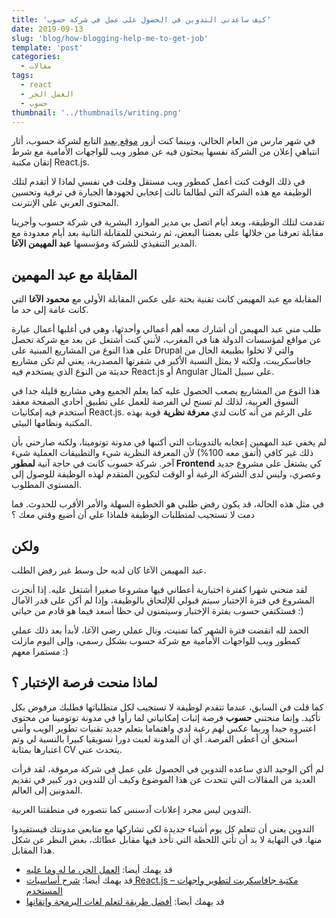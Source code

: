 ```yaml
---
title: 'كيف ساعدني التدوين في الحصول على عمل في شركة حسوب'
date: 2019-09-13
slug: 'blog/how-blogging-help-me-to-get-job'
template: 'post'
categories:
  - مقالات
tags:
  - react
  - العمل الحر
  - حسوب
thumbnail: '../thumbnails/writing.png'
---
```


في شهر مارس من العام الحالي، وبينما كنت أزور [موقع بعيد](https://baaeed.com/) التابع لشركة حسوب، أثار انتباهي إعلان من الشركة نفسها يبحثون فيه عن مطور ويب للواجهات الأمامية مع شرط إتقان مكتبة React.js.

في ذلك الوقت كنت أعمل كمطور ويب مستقل وقلت في نفسي لماذا لا أتقدم لتلك الوظيفة مع هذه الشركة التي لطالما نالت إعجابي لجهودها الجبارة في ترقية وتحسين المحتوى العربي على الإنترنت.

تقدمت لتلك الوظيفة، وبعد أيام اتصل بي مدير الموارد البشرية في شركة حسوب وأجرينا مقابلة تعرفنا من خلالها على بعضنا البعض، ثم رشحني للمقابلة الثانية بعد أيام معدودة مع المدير التنفيذي للشركة ومؤسسها **عبد المهيمن الآغا**.

## المقابلة مع عبد المهمين

المقابلة مع عبد المهيمن كانت تقنية بحتة على عكس المقابلة الأولى مع **محمود الآغا** التي كانت عامة إلى حد ما.

طلب مني عبد المهيمن أن أشارك معه أهم أعمالي وأحدثها، وهي في أغلبها أعمال عبارة عن مواقع لمؤسسات الدولة هنا في المغرب، لأنني كنت أشتغل عن بعد مع شركة تحصل على هذا النوع من المشاريع المبنية على Drupal والتي لا تخلوا بطبيعة الحال من جافاسكريبت، ولكنه لا يمثل النسبة الأكبر في شفرتها المصدرية، يعني لم تكن مشاريع حديثة من النوع الذي يستخدم فيه React.js أو Angular على سبيل المثال.

هذا النوع من المشاريع يصعب الحصول عليه كما يعلم الجميع وهي مشاريع قليلة جدا في السوق العربية، لذلك لم تسنح لي الفرصة للعمل على تطبيق أحادي الصفحة معقد أستخدم فيه إمكانيات React.js. على الرغم من أنه كانت لدي **معرفة نظرية** قوية بهذه المكتبة ونظامها البيئي.

لم يخفي عبد المهمين إعجابه بالتدوينات التي أكتبها في مدونة توتومينا، ولكنه صارحني بأن ذلك غير كافي (أتفق معه 100%) لأن المعرفة النظرية شيء والتطبيقات العملية شيء آخر. شركة حسوب كانت في حاجة آنية **لمطور Frontend** كي يشتغل على مشروع جديد وعصري، وليس لدى الشركة الرغبة أو الوقت لتكوين المتقدم لهذه الوظيفة للوصول إلى المستوى المطلوب.

في مثل هذه الحالة، قد يكون رفض طلبي هو الخطوة السهلة والأمر الأقرب للحدوث. فما دمت لا تستجيب لمتطلبات الوظيفة فلماذا علي أن أضيع وقتي معك ؟

## ولكن

عبد المهيمن الآغا كان لديه حل وسط غير رفض الطلب.

لقد منحني شهرا كفترة اختبارية أعطاني فيها مشروعا صغيرا أشتغل عليه. إذا أنجزت المشروع في فترة الإختبار سيتم قبولي للإلتحاق بالوظيفة، وإذا لم أكن على قدر الآمال فستكتفي حسوب بفترة الإختبار وسيتمنون لي حظا أسعد فيما هو قادم من حياتي :)

الحمد لله انقضت فترة الشهر كما تمنيت، ونال عملي رضى الآغا، لأبدأ بعد ذلك عملي كمطور ويب للواجهات الأمامية مع شركة حسوب بشكل رسمي، وإلى اليوم مازلت مستمرا معهم :)

## لماذا منحت فرصة الإختبار ؟

كما قلت في السابق، عندما تتقدم لوظيفة لا تستجيب لكل متطلباتها فطلبك مرفوض بكل تأكيد. وإنما منحتني **حسوب** فرصة إثبات إمكانياتي لما رأوا في مدونة توتومينا من محتوى اعتبروه جيدا وربما عكس لهم رغبة لدي واهتماما بتعلم جديد تقنيات تطوير الويب وأنني أستحق أن أعطى الفرصة. أي أن المدونة لعبت دورا تسويقيا كبيرا بالنسبة لي وتم اعتبارها بمثابة CV يتحدث عني.

لم أكن الوحيد الذي ساعده التدوين في الحصول على عمل في شركة مرموقة، لقد قرأت العديد من المقالات التي تتحدث عن هذا الموضوع وكيف أن للتدوين دور كبير في تقديم المدونين إلى العالم.

التدوين ليس مجرد إعلانات آدسنس كما نتصوره في منطقتنا العربية.

التدوين يعني أن تتعلم كل يوم أشياء جديدة لكي تشاركها مع متابعي مدونتك فيستفيدوا منها. في النهاية لا بد أن تأتي اللحظة التي تأخذ فيها مقابل عطائك، بغض النظر عن شكل هذا المقابل.

- قد يهمك أيضا: [العمل الحر، ما له وما عليه](https://www.tutomena.com/blog/%d8%a7%d9%84%d8%b9%d9%85%d9%84-%d8%a7%d9%84%d8%ad%d8%b1/)
- قد يهمك أيضا: [شرح أساسيات React.js – مكتبة جافاسكربت لتطوير واجهات المستخدم](https://www.tutomena.com/web-development/javascript/react-javascript-library/)
- قد يهمك أيضا: [أفضل طريقة لتعلم لغات البرمجة وإتقانها](https://www.tutomena.com/web-development/best-way-learn-programming-languages/)
